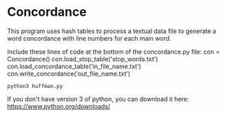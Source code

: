 # Concordance
This program uses hash tables to process a textual data file to generate a word concordance with line numbers for each main word.

Include these lines of code at the bottom of the concordance.py file:
con = Concordance()
con.load_stop_table('stop_words.txt')
con.load_concordance_table('in_file_name.txt')
con.write_concordance('out_file_name.txt')

```
python3 huffman.py
```

If you don't have version 3 of python, you can download it here: https://www.python.org/downloads/



